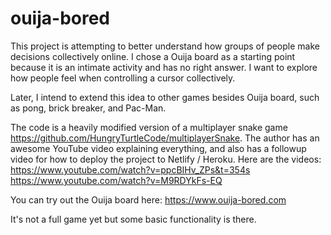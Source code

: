# ouija-bored

This project is attempting to better understand how groups of people make decisions collectively online.
I chose a Ouija board as a starting point because it is an intimate activity and has no right answer.
I want to explore how people feel when controlling a cursor collectively.

Later, I intend to extend this idea to other games besides Ouija board, such as pong, brick breaker,
and Pac-Man.

The code is a heavily modified version of a multiplayer snake game
https://github.com/HungryTurtleCode/multiplayerSnake. The author has an awesome YouTube video explaining
everything, and also has a followup video for how to deploy the project to Netlify / Heroku. Here are
the videos:
https://www.youtube.com/watch?v=ppcBIHv_ZPs&t=354s
https://www.youtube.com/watch?v=M9RDYkFs-EQ

You can try out the Ouija board here: https://www.ouija-bored.com

It's not a full game yet but some basic functionality is there.
